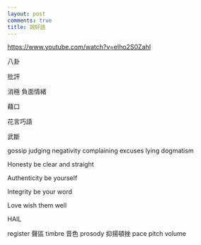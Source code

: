```yaml
---
layout: post
comments: true
title: 說好話
---
```


https://www.youtube.com/watch?v=eIho2S0ZahI

八卦

批評

消極 負面情緒

藉口

花言巧語

武斷

gossip
judging
negativity
complaining
excuses
lying
dogmatism

Honesty
be clear and straight

Authenticity
be yourself

Integrity
be your word

Love
wish them well

HAIL


register 聲區
timbre 音色
prosody 抑揚頓挫
pace
pitch
volume


